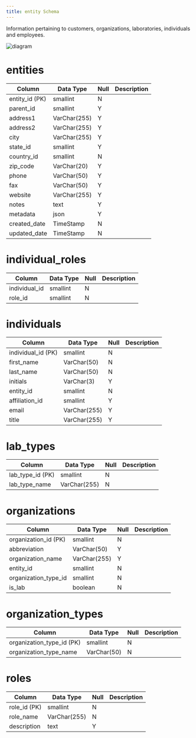 ```yaml
---
title: entity Schema
---
```


Information pertaining to customers, organizations, laboratories, individuals and employees.

![diagram](https://docs.google.com/drawings/d/e/2PACX-1vTRwXAmzNu33Fi78sR1WkjNCTWaW26mOSS7KuQCZCc3j-1FwcnS628sqgcCClQgucp-xCxqp1fd5xG4/pub?w=984&h=671)

# entities

|Column|Data Type|Null|Description|
|---|---|---|---|
|entity_id (PK)|smallint|N||
|parent_id|smallint|Y||
|address1|VarChar(255)|Y||
|address2|VarChar(255)|Y||
|city|VarChar(255)|Y||
|state_id|smallint|Y||
|country_id|smallint|N||
|zip_code|VarChar(20)|Y||
|phone|VarChar(50)|Y||
|fax|VarChar(50)|Y||
|website|VarChar(255)|Y||
|notes|text|Y||
|metadata|json|Y||
|created_date|TimeStamp|N||
|updated_date|TimeStamp|N||

# individual_roles

|Column|Data Type|Null|Description|
|---|---|---|---|
|individual_id|smallint|N||
|role_id|smallint|N||

# individuals

|Column|Data Type|Null|Description|
|---|---|---|---|
|individual_id (PK)|smallint|N||
|first_name|VarChar(50)|N||
|last_name|VarChar(50)|N||
|initials|VarChar(3)|Y||
|entity_id|smallint|N||
|affiliation_id|smallint|Y||
|email|VarChar(255)|Y||
|title|VarChar(255)|Y||

# lab_types

|Column|Data Type|Null|Description|
|---|---|---|---|
|lab_type_id (PK)|smallint|N||
|lab_type_name|VarChar(255)|N||

# organizations

|Column|Data Type|Null|Description|
|---|---|---|---|
|organization_id (PK)|smallint|N||
|abbreviation|VarChar(50)|Y||
|organization_name|VarChar(255)|Y||
|entity_id|smallint|N||
|organization_type_id|smallint|N||
|is_lab|boolean|N||

# organization_types

|Column|Data Type|Null|Description|
|---|---|---|---|
|organization_type_id (PK)|smallint|N||
|organization_type_name|VarChar(50)|N||

# roles

|Column|Data Type|Null|Description|
|---|---|---|---|
|role_id (PK)|smallint|N||
|role_name|VarChar(255)|N||
|description|text|Y||
